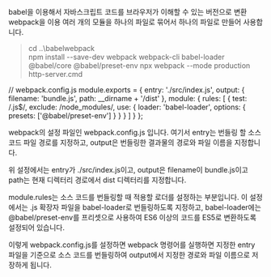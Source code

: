 babel을 이용해서 자바스크립트 코드를 브라우저가 이해할 수 있는 버전으로 변환
webpack을 이용 여러 개의 모듈을 하나의 파일로 묶어서 하나의 파일로 만들어 사용합니다.

> cd ..\babelwebpack\
> npm install --save-dev webpack webpack-cli babel-loader @babel/core @babel/preset-env
> npx webpack --mode production
> http-server.cmd 

// webpack.config.js
module.exports = {
    entry: './src/index.js',
    output: {
      filename: 'bundle.js',
      path: __dirname + '/dist'
    },
    module: {
      rules: [
        {
          test: /\.js$/,
          exclude: /node_modules/,
          use: {
            loader: 'babel-loader',
            options: {
              presets: ['@babel/preset-env']
            }
          }
        }
      ]
    }
  };
  
  
webpack의 설정 파일인 webpack.config.js 입니다. 
여기서 entry는 번들링 할 소스 코드 파일 경로를 지정하고, 
output은 번들링한 결과물의 경로와 파일 이름을 지정합니다.

위 설정에서는 entry가 ./src/index.js이고, 
output은 filename이 bundle.js이고 path는 현재 디렉터리 경로에서 dist 디렉터리를 지정합니다.

module.rules는 소스 코드를 번들링할 때 적용할 로더를 설정하는 부분입니다. 
이 설정에서는 .js 확장자 파일을 babel-loader로 번들링하도록 지정하고, 
babel-loader에는 @babel/preset-env를 프리셋으로 사용하여 ES6 이상의 코드를 ES5로 변환하도록 설정되어 있습니다.

이렇게 webpack.config.js를 설정하면 
webpack 명령어를 실행하면 지정한 entry 파일을 기준으로 소스 코드를 번들링하여 
output에서 지정한 경로와 파일 이름으로 저장하게 됩니다.